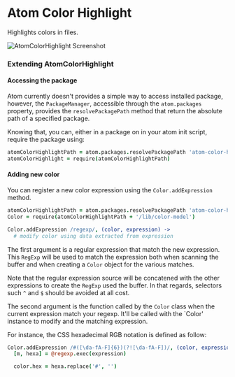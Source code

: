 # Atom Color Highlight

Highlights colors in files.

![AtomColorHighlight Screenshot](https://raw.github.com/abe33/atom-color-highlight/master/atom-color-highlight.jpg)

### Extending AtomColorHighlight

#### Accessing the package

Atom currently doesn't provides a simple way to access installed package,
however, the `PackageManager`, accessible through the `atom.packages` property,
provides the `resolvePackagePath` method that return the absolute path
of a specified package.

Knowing that, you can, either in a package on in your atom init script,
require the package using:

```coffeescript
atomColorHighlightPath = atom.packages.resolvePackagePath 'atom-color-highlight'
atomColorHighlight = require(atomColorHighlightPath)
```

#### Adding new color

You can register a new color expression using the `Color.addExpression` method.

```coffeescript
atomColorHighlightPath = atom.packages.resolvePackagePath 'atom-color-highlight'
Color = require(atomColorHighlightPath + '/lib/color-model')

Color.addExpression /regexp/, (color, expression) ->
  # modify color using data extracted from expression
```

The first argument is a regular expression that match the new expression.
This `RegExp` will be used to match the expression both when scanning the
buffer and when creating a `Color` object for the various matches.

Note that the regular expression source will be concatened with the other
expressions to create the `RegExp` used the buffer. In that regards, selectors
such `^` and `$` should be avoided at all cost.

The second argument is the function called by the `Color` class when the
current expression match your regexp. It'll be called with the `Color' instance
to modify and the matching expression.

For instance, the CSS hexadecimal RGB notation is defined as follow:

```coffeescript
Color.addExpression /#([\da-fA-F]{6})(?![\da-fA-F])/, (color, expression) ->
  [m, hexa] = @regexp.exec(expression)

  color.hex = hexa.replace('#', '')
```
